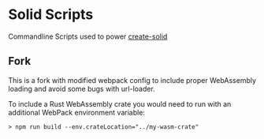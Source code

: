 # Solid Scripts

Commandline Scripts used to power
[create-solid](https://github.com/ryansolid/create-solid)

## Fork

This is a fork with modified webpack config to include proper WebAssembly
loading and avoid some bugs with url-loader.

To include a Rust WebAssembly crate you would need to run with an additional
WebPack environment variable:

```
> npm run build --env.crateLocation="../my-wasm-crate"
```